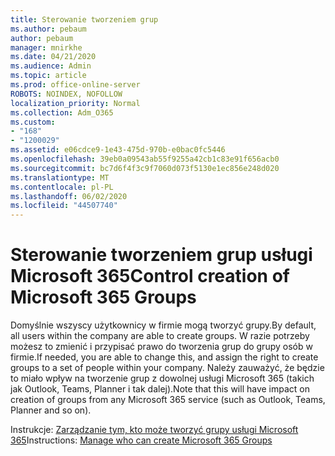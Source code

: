 ```yaml
---
title: Sterowanie tworzeniem grup
ms.author: pebaum
author: pebaum
manager: mnirkhe
ms.date: 04/21/2020
ms.audience: Admin
ms.topic: article
ms.prod: office-online-server
ROBOTS: NOINDEX, NOFOLLOW
localization_priority: Normal
ms.collection: Adm_O365
ms.custom:
- "168"
- "1200029"
ms.assetid: e06cdce9-1e43-475d-970b-e0bac0fc5446
ms.openlocfilehash: 39eb0a09543ab55f9255a42cb1c83e91f656acb0
ms.sourcegitcommit: bc7d6f4f3c9f7060d073f5130e1ec856e248d020
ms.translationtype: MT
ms.contentlocale: pl-PL
ms.lasthandoff: 06/02/2020
ms.locfileid: "44507740"
---
```

# <a name="control-creation-of-microsoft-365-groups"></a><span data-ttu-id="5aedc-102">Sterowanie tworzeniem grup usługi Microsoft 365</span><span class="sxs-lookup"><span data-stu-id="5aedc-102">Control creation of Microsoft 365 Groups</span></span>

<span data-ttu-id="5aedc-103">Domyślnie wszyscy użytkownicy w firmie mogą tworzyć grupy.</span><span class="sxs-lookup"><span data-stu-id="5aedc-103">By default, all users within the company are able to create groups.</span></span> <span data-ttu-id="5aedc-104">W razie potrzeby możesz to zmienić i przypisać prawo do tworzenia grup do grupy osób w firmie.</span><span class="sxs-lookup"><span data-stu-id="5aedc-104">If needed, you are able to change this, and assign the right to create groups to a set of people within your company.</span></span> <span data-ttu-id="5aedc-105">Należy zauważyć, że będzie to miało wpływ na tworzenie grup z dowolnej usługi Microsoft 365 (takich jak Outlook, Teams, Planner i tak dalej).</span><span class="sxs-lookup"><span data-stu-id="5aedc-105">Note that this will have impact on creation of groups from any Microsoft 365 service (such as Outlook, Teams, Planner and so on).</span></span>
  
<span data-ttu-id="5aedc-106">Instrukcje: [Zarządzanie tym, kto może tworzyć grupy usługi Microsoft 365](https://docs.microsoft.com/microsoft-365/admin/create-groups/manage-creation-of-groups)</span><span class="sxs-lookup"><span data-stu-id="5aedc-106">Instructions: [Manage who can create Microsoft 365 Groups](https://docs.microsoft.com/microsoft-365/admin/create-groups/manage-creation-of-groups)</span></span>
